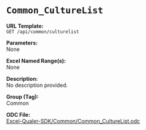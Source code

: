 # `Common_CultureList`

**URL Template:**  
`GET /api/common/culturelist`

**Parameters:**  
None

**Excel Named Range(s):**  
None

**Description:**  
No description provided.

**Group (Tag):**  
Common

**ODC File:**  
[Excel-Qualer-SDK/Common/Common_CultureList.odc](https://github.com/Johnson-Gage-Inspection-Inc/qualer-sdk-odc/blob/main/Excel-Qualer-SDK/Common/Common_CultureList.odc)

